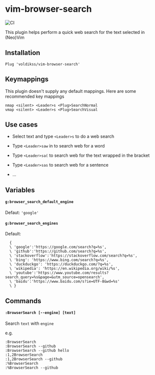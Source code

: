 # vim-browser-search

![CI](https://github.com/voldikss/vim-browser-search/workflows/CI/badge.svg)

This plugin helps perform a quick web search for the text selected in (Neo)Vim

## Installation

```vim
Plug 'voldikss/vim-browser-search'
```

## Keymappings

This plugin doesn't supply any default mappings. Here are some recommended key mappings

```vim
nmap <silent> <Leader>s <Plug>SearchNormal
vmap <silent> <Leader>s <Plug>SearchVisual
```

## Use cases

- Select text and type `<Leader>s` to do a web search

- Type `<Leader>saw` in to search web for a word

- Type `<Leader>sa(` to search web for the text wrapped in the bracket

- Type `<Leader>sas` to search web for a sentence

- ...

## Variables

#### **`g:browser_search_default_engine`**

Defaut: `'google'`

#### **`g:browser_search_engines`**

Default:

```vim
  {
  \ 'google':'https://google.com/search?q=%s',
  \ 'github':'https://github.com/search?q=%s',
  \ 'stackoverflow':'https://stackoverflow.com/search?q=%s',
  \ 'bing': 'https://www.bing.com/search?q=%s',
  \ 'duckduckgo': 'https://duckduckgo.com/?q=%s',
  \ 'wikipedia': 'https://en.wikipedia.org/wiki/%s',
  \ 'youtube':'https://www.youtube.com/results?search_query=%s&page=&utm_source=opensearch',
  \ 'baidu':'https://www.baidu.com/s?ie=UTF-8&wd=%s'
  \ }
```

## Commands

#### `:BrowserSearch [--engine] [text]`

Search `text` with `engine`

e.g.
```vim
:BrowserSearch
:BrowserSearch --github
:BrowserSearch --github hello
:1,2BrowserSearch
:1,2BrowserSearch --github
:%BrowserSearch
:%BrowserSearch --github
```
